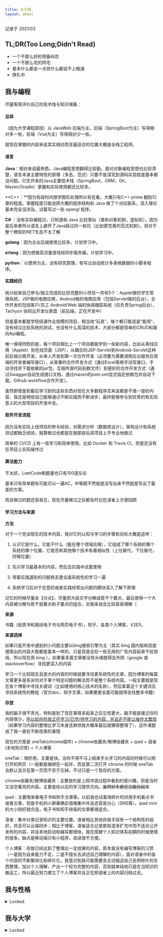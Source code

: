 ```yaml
---
title: 关于我
layout: about
---
```


记录于 2021/03

## TL;DR(Too Long;Didn't Read)

- 一个不那么好的预备码农
- 一个不那么宅的阿宅
- 基本什么都会一点但什么都说不上精通
- 挣扎中

## 我与编程

尽量客观评价自己的技术栈与知识储备：

#### 总体

（因为大学课程原因）以 JavaWeb 后端为主。后端（SpringBoot为主）写得相对多一些，前端（Vue为主）写得相对少一些。

就现在掌握的内容来说其实相对而言最适合的位置大概是全栈工程师。

#### 语言

**Java**：相对来说最熟悉。Java编程思想翻得比较勤，面对对象编程思想也比较清楚，语言本身主要特性的原理（多态，范式）只要不是深究到源码实现程度基本都没问题。衍生开来的Java主要技术栈（SpringBoot，ORM，Git，Maven/Gradle）掌握和实际使用都还比较多。

**C++：**因为有段时间想学图形处理所以有在看，大概只有C++ prime 翻到12章的程度。掌握程度只能说把大概的程序结构和 Java 做了个对应联系，深入理论基本完全没涉及。试着写过一些 opengl 程序。

**C#** ：没有实际编程过，只知道和 Java 比较类似（类和对象机制，虚拟机），因为是后来者所以语言上避开了Java踩过的一些坑（比如更完善的范式机制）。但对于整个微软的NET生态不太了解

**golang**：因为企业后端使用比较多，计划学习中。

**erlang**：因为想做高流量游戏帧同步服务器，计划学习中。

**python**：以使用为主，没有研究原理，有写过自动统计多表格数据的小脚本程序。

#### 实践经历

统计起来自己参与/独立完成的比较完整的小项目一共有5个：Applet做的学生管理系统，JSP做的电商应用，Android做的电商应用（包括Servlet做的后台），合作开发的包括客户/员工 Android/Web 端的快递跟踪系统（仅负责Spring后台），Tachyon 协同云开发仪表盘（前后端，正在开发中）

但是基本都是学校结课作业规模的项目，相当地“玩具”，每个都只能说是“能用”，没有经过比较系统的测试，也没有什么高深的技术，大部分都是简单的CRUD和面向Api编程。

唯一值得欣慰的是，每个项目相比上一个项目都能学到一些新内容，比如从离线应用（Applet）到在线页面（JSP），从耦合的JSP-Servlet到Android-Servlet这种前后端分离开发，从单人开发到第一次合作开发（必须要为需要调用后台服务应用端的开发者编写接口），从笨重的合作开发方式（通过Excel表格手动写接口，手动寻找并下载依赖的jar包，互相传源代码到群文件）到更好的合作开发方式（通过Swagger自动生成接口文档，通过maven的pom.xml显式指定依赖包并自动下载，Github workflow合作开发）。

虽然即使是到最后学习到的这些东西对现在大多数程序员来说都是不值一提的内容，我还是相信自己能够通过不断实践而不断进步，最终能够参与到优秀的有实际意义的大型项目的开发中去。

#### 软件开发流程

因为没有实际上线项目的参与经验，对需求分析（数据库设计），架构设计和系统测试都缺乏经验，就算做过也都是在我那些玩具项目上不专业地做过

简单的 CI/CD 上有一些学习和简单使用，比如 Docker 和 Travis CI，但是还没有在项目上实际操作过

#### 算法能力

不太好，LeetCode刷题量也只有100道左右

基本只有简单题有可能可以一遍AC，中等题不然就是没写出来不然就是写出了最差的方案。

而且做过的题还容易忘，现在尽量做过之后都及时记在语雀上方便回顾

#### 学习方法与来源

**方法**

对于一个完全陌生的技术内容，我对它的认知与学习的步骤和目标大概是这样：

1. 认识它是什么，它能干什么（能在哪个领域应用），它组成了哪个系统的哪个系统的哪个位置，它是否和其他哪个技术有着相似性（上位替代，下位替代，同等位置）

2. 先只学习最基本的内容，然后去实践中试着使用

3. 带着实践遇到的问题再去更全面系统性的学习一遍

4. 系统学习后对于在意的或者实践经常出问题的模块深入了解下原理

记忆的时候尽量会【分点】，尽量把大段文字分解成若干个要点，最后使得一个大内容被分解为若干层要点和子要点的组合，对我来说会比较容易理解（

**来源**

书籍（纸质书和离线电子书与网页电子书），知乎，各类个人博客，V2EX。

**来源选择**

如果只是开发中遇到的小问题主要以bing搜索引擎为主（其实 bing 国内版和百度搜索出的内容大致都是基本一样的，只是百度会拉一些无用的广告内容起来干扰视线，所以现在用 bing ），如果看多篇文章都没有头绪就得去外网（google 或 stackoverflow）寻找更深入的内容

学习一个比较陌生且庞大的内容的时候就要寻找更系统性的文章，因为博客的每篇文章更多是告诉你对于某个特定问题的解法而不是整个系统内容。一般主要就是现在各个博客中寻找关键词（比如使用的核心技术的名称），然后拿着这个关键词去寻找系统性的教程（官方doc，知乎文章，如果要更全面可能就得去找整本书籍）

**存放**

我的脑子很不灵光，特别是到了现在事情多起来之后忘性更大，脑子能直接记住的内容很少，<u>所以如何存放正在学习/已学/待学习的内容，并且还不能让操作太繁琐</u>（如果学习内容的整理比学习本身还麻烦我大概率最后就懒得整理了），这件课题成了我一直在不断改善的事情

现在的方案是 oneTab(chrome插件) + chrome收藏夹/微博收藏夹 + ipad + 语雀(本地知识库) + 个人博客

oneTab：很好用，主要是快。当你不得不马上结束手头学习的内容的时候可以把打开的网页（一般都是捆绑在一起并，而且第二天打开 chrome 的时候 oneTab 会默认显示在第一页而不至于忘掉。不过只是一个暂存的方案。

chrome收藏夹/微博收藏夹：主要放的是上网冲浪过程中看到的感兴趣，但是当时又没空看完的内容。主要是给以后的学习提供方向。~~虽然好多都还没能捡起来~~

ipad：主要用来看电子书和知乎文章等。以前我也试着用碎片时间用手机看点书或者文章，但是手机的小屏幕确实很难集中并且还容易分心（SNS等）。ipad mini 的大小刚好就合适，电子书和知乎排版的文章都很适合。

语雀：集中分类记录知识的主要位置。语雀相比其他存放手段有一个结构性的组织，并且可以云端同步；相比于博客，语雀适合记录那些逐渐扩充中而不适合公开发布的内容，并且本地启动和编写都很快，我在搭建个人知识体系初期的时候使用的很多。缺点是移动端只有小程序，阅读很不方便。

个人博客：存放已经达到了整理出一定成果的内容。原本我没有编写博客的习惯（一是因为自身能力不足，二是不擅长去讲述自己理解的内容），面对语雀中的各个内容的不断繁琐化和碎片化，我意识到我可能需要去主动强迫自己去把碎片的东西整理，加以个人理解，产出一个较为完整的内容，否则就单纯地只是在当知识的搬运工，所以最近努力建立了个人博客并且正在把语雀上的内容归档过去。

## 我与性格

<details>
    <summary>Locked</summary>
</details>

## 我与大学

<details>
    <summary>Locked</summary>
</details>


